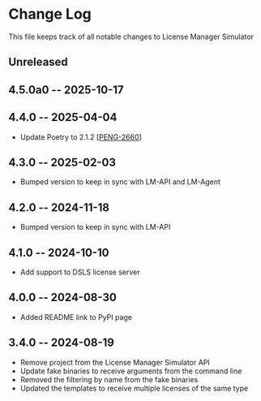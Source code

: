 # Change Log

This file keeps track of all notable changes to License Manager Simulator

## Unreleased


## 4.5.0a0 -- 2025-10-17
## 4.4.0 -- 2025-04-04
* Update Poetry to 2.1.2 [[PENG-2660](https://sharing.clickup.com/t/h/c/18022949/PENG-2660/74MSS3GD0FAHASJ)]

## 4.3.0 -- 2025-02-03
* Bumped version to keep in sync with LM-API and LM-Agent

## 4.2.0 -- 2024-11-18
* Bumped version to keep in sync with LM-API

## 4.1.0 -- 2024-10-10
* Add support to DSLS license server


## 4.0.0 -- 2024-08-30
* Added README link to PyPI page

## 3.4.0 -- 2024-08-19
* Remove project from the License Manager Simulator API
* Update fake binaries to receive arguments from the command line
* Removed the filtering by name from the fake binaries
* Updated the templates to receive multiple licenses of the same type

